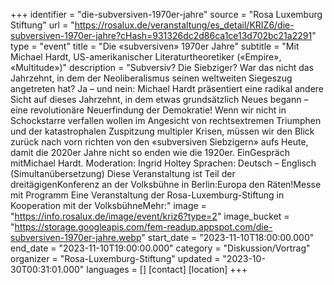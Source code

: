 +++
identifier = "die-subversiven-1970er-jahre"
source = "Rosa Luxemburg Stiftung"
url = "https://rosalux.de/veranstaltung/es_detail/KRIZ6/die-subversiven-1970er-jahre?cHash=931326dc2d86ca1ce13d702bc21a2291"
type = "event"
title = "Die «subversiven» 1970er Jahre"
subtitle = "Mit Michael Hardt, US-amerikanischer Literaturtheoretiker («Empire», «Multitude»)"
description = "Subversiv? Die Siebziger? War das nicht das Jahrzehnt, in dem der Neoliberalismus seinen weltweiten Siegeszug angetreten hat? Ja – und nein: Michael Hardt präsentiert eine radikal andere Sicht auf dieses Jahrzehnt, in dem etwas grundsätzlich Neues begann – eine revolutionäre Neuerfindung der Demokratie! 
Wenn wir nicht in Schockstarre verfallen wollen im Angesicht von rechtsextremen Triumphen und der katastrophalen Zuspitzung multipler Krisen, müssen wir den Blick zurück nach vorn richten von den «subversiven Siebzigern» aufs Heute, damit die 2020er Jahre nicht so enden wie die 1920er.
EinGespräch mitMichael Hardt. Moderation: Ingrid Holtey
Sprachen: Deutsch – Englisch (Simultanübersetzung)
Diese Veranstaltung ist Teil der dreitägigenKonferenz an der Volksbühne in Berlin:Europa den Räten!Messe mit Programm Eine Veranstaltung der Rosa-Luxemburg-Stiftung in Kooperation mit der VolksbühneMehr:"
image = "https://info.rosalux.de/image/event/kriz6?type=2"
image_bucket = "https://storage.googleapis.com/fem-readup.appspot.com/die-subversiven-1970er-jahre.webp"
start_date = "2023-11-10T18:00:00.000"
end_date = "2023-11-10T19:00:00.000"
category = "Diskussion/Vortrag"
organizer = "Rosa-Luxemburg-Stiftung"
updated = "2023-10-30T00:31:01.000"
languages = []
[contact]
[location]
+++